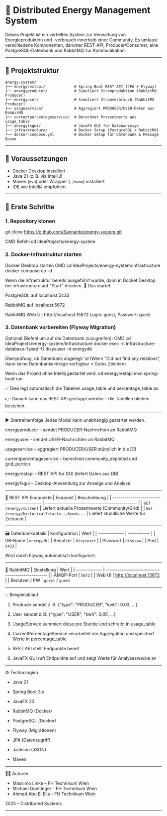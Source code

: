 # 🔋 Distributed Energy Management System

Dieses Projekt ist ein verteiltes System zur Verwaltung von Energieproduktion und -verbrauch innerhalb einer Community. Es umfasst verschiedene Komponenten, darunter REST-API, Producer/Consumer, eine PostgreSQL-Datenbank und RabbitMQ zur Kommunikation.

---

## 🧱 Projektstruktur

```text
energy-system/
├── energyrestapi/             # Spring Boot REST API (JPA + Flyway)
├── energyproducer/            # Simuliert Stromproduktion (RabbitMQ Producer)
├── energyuser/                # Simuliert Stromverbrauch (RabbitMQ Producer)
├── usageservice/              # Aggregiert PRODUCER/USER-Daten aus RabbitMQ
├── currentpercentageservice/  # Berechnet Prozentwerte aus usage_table
├── energyfxgui/               # JavaFX GUI für Datenanzeige
├── infrastructure/            # Docker Setup (PostgreSQL + RabbitMQ)
└── docker-compose.yml         # Docker Setup für Datenbank & Message Queue
```

---

## 🚀 Voraussetzungen

- [Docker Desktop](https://www.docker.com/) installiert
- Java 21 (z. B. via IntelliJ)
- Maven (`mvn`) oder Wrapper (`./mvnw`) installiert
- IDE wie IntelliJ empfohlen

---

## :test_tube: Erste Schritte

### 1. Repository klonen

git clone https://github.com/Sannante/energy-system.git

CMD Befehl cd IdeaProjects/energy-system 

### 2. Docker-Infrastruktur starten
Docker Desktop starten
CMD cd IdeaProjects/energy-system/infrastructure
docker compose up -d

Wenn die Infrastruktur bereits ausgeführt wurde, dann in Docket Desktop bei infrastructure auf "Start" drücken.
🔧 Das startet:

PostgreSQL auf localhost:5433

RabbitMQ auf localhost:5672

RabbitMQ Web UI: http://localhost:15672
Login: guest, Passwort: guest

### 3. Datenbank vorbereiten (Flyway Migration)

Optional (Befehl um auf die Datenbank zuzugreifen):
CMD cd IdeaProjects/energy-system/infrastructure
docker exec -it infrastructure-database-1 psql -U disysuser -d energydb

Überprüfung, ob Datenbank angelegt:
\d (Wenn "Did not find any relations", dann keine Datenbankeinträge verfügbar = Gutes Zeichen)

Wenn das Projekt ohne Intellij gestartet wird:
cd energyrestapi
mvn spring-boot:run

✅ Dies legt automatisch die Tabellen usage_table und percentage_table an.

👉 Danach kann das REST API gestoppt werden – die Tabellen bleiben bestehen.

---

▶️ Startreihenfolge
Jedes Modul kann unabhängig gestartet werden.

energyproducer – sendet PRODUCER-Nachrichten an RabbitMQ

energyuser – sendet USER-Nachrichten an RabbitMQ

usageservice – aggregiert PRODUCER/USER stündlich in die DB

currentpercentageservice – berechnet community_depleted und grid_portion

energyrestapi – REST API für GUI (liefert Daten aus DB)

energyfxgui – Desktop-Anwendung zur Anzeige und Analyse

---

🔌 REST API Endpunkte
| Endpoint                                   | Beschreibung                                   |
| ------------------------------------------ | ---------------------------------------------- |
| `GET /energy/current`                      | Liefert aktuelle Prozentwerte (Community/Grid) |
| `GET /energy/historical?start=...&end=...` | Liefert stündliche Werte für Zeitraum          |

---

🗃️ Datenbankdetails
| Konfiguration | Wert        |
| ------------- | ----------- |
| DB-Name       | `energydb`  |
| Benutzer      | `disysuser` |
| Passwort      | `disyspw`   |
| Port          | `5433`      |

Wird durch Flyway automatisch konfiguriert.

---

🐰 RabbitMQ
| Einstellung   | Wert                                             |
| ------------- | ------------------------------------------------ |
| AMQP-Port     | `5672`                                           |
| Web UI        | [http://localhost:15672](http://localhost:15672) |
| Benutzer / PW | `guest` / `guest` 

---

💡 Beispielablauf
1. Producer sendet z. B. {"type": "PRODUCER", "kwh": 0.03, ...}

2. User sendet z. B. {"type": "USER", "kwh": 0.05, ...}

3. UsageService summiert diese pro Stunde und schreibt in usage_table

4. CurrentPercentageService verarbeitet die Aggregation und speichert Werte in percentage_table

5. REST API stellt Endpunkte bereit

6. JavaFX GUI ruft Endpunkte auf und zeigt Werte für Analysezwecke an

---

⚙️ Technologien
- Java 21

- Spring Boot 3.x

- JavaFX 23

- RabbitMQ (Docker)

- PostgreSQL (Docker)

- Flyway (Migrationen)

- JPA (Datenzugriff)

- Jackson (JSON)

- Maven

---

🧑‍💻 Autoren
- Massimo Linke – FH Technikum Wien
- Michael Goeltinger - FH Technikum Wien
- Ahmed Abu El Ella - FH Technikum Wien


2025 – Distributed Systems 

---

 
